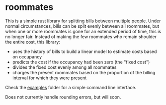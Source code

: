 # roommates

This is a simple rust library for splitting bills between multiple people. Under normal circumstances,
bills can be split evenly between all roommates, but when one or more roommates is gone for an extended
period of time, this is no longer fair. Instead of making the few roommates who remain shoulder the
entire cost, this library:
- uses the history of bills to build a linear model to estimate costs based on occupancy
- predicts the cost if the occupancy had been zero (the "fixed cost")
- divides the fixed cost evenly among all roommates
- charges the present roommates based on the proportion of the billing interval for which they were present

Check the [examples](/examples) folder for a simple command line interface.

Does not currently handle rounding errors, but will soon.
